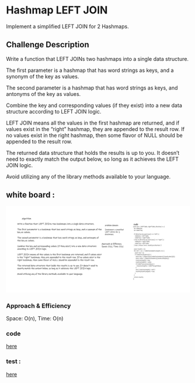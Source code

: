 # Hashmap LEFT JOIN

Implement a simplified LEFT JOIN for 2 Hashmaps.

## Challenge Description

Write a function that LEFT JOINs two hashmaps into a single data structure.

The first parameter is a hashmap that has word strings as keys, and a synonym of the key as values.

The second parameter is a hashmap that has word strings as keys, and antonyms of the key as values.

Combine the key and corresponding values (if they exist) into a new data structure according to LEFT JOIN logic.

LEFT JOIN means all the values in the first hashmap are returned, and if values exist in the “right” hashmap, they are appended to the result row. If no values exist in the right hashmap, then some flavor of NULL should be appended to the result row.

The returned data structure that holds the results is up to you. It doesn’t need to exactly match the output below, so long as it achieves the LEFT JOIN logic.

Avoid utilizing any of the library methods available to your language.

## white board :


![here](./assets/Whiteboard.png)
### Approach & Efficiency
Space: O(n), Time: O(n)

### code

[here](../hashMapLeftJoin/left-join.js)

### test :

[here](./__test__/leftJoin.test.js)
